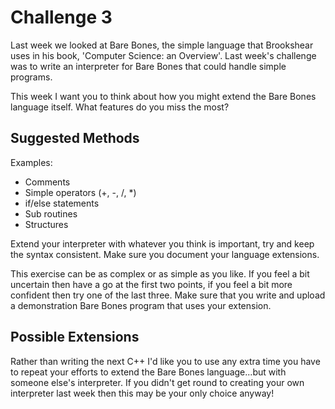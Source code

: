 # Challenge 3

Last week we looked at Bare Bones, the simple language that Brookshear uses in his book, 'Computer
Science: an Overview'. Last week's challenge was to write an interpreter for Bare Bones that could
handle simple programs.

This week I want you to think about how you might extend the Bare Bones language itself. What
features do you miss the most?

## Suggested Methods

Examples:

- Comments
- Simple operators (+, -, /, *)
- if/else statements
- Sub routines
- Structures

Extend your interpreter with whatever you think is important, try and keep the syntax consistent.
Make sure you document your language extensions.

This exercise can be as complex or as simple as you like. If you feel a bit uncertain then have a go
at the first two points, if you feel a bit more confident then try one of the last three. Make sure
that you write and upload a demonstration Bare Bones program that uses your extension.

## Possible Extensions

Rather than writing the next C++ I'd like you to use any extra time you have to repeat your efforts to extend the Bare Bones language...but with someone else's interpreter. If you didn't get round to creating your own interpreter last week then this may be your only choice anyway!


